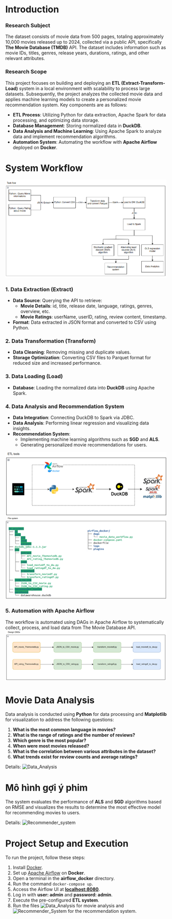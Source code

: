 # Introduction

### Research Subject  
The dataset consists of movie data from 500 pages, totaling approximately 10,000 movies released up to 2024, collected via a public API, specifically **The Movie Database (TMDB)** API. The dataset includes information such as movie IDs, titles, genres, release years, durations, ratings, and other relevant attributes.  

### Research Scope  
This project focuses on building and deploying an **ETL (Extract-Transform-Load)** system in a local environment with scalability to process large datasets. Subsequently, the project analyzes the collected movie data and applies machine learning models to create a personalized movie recommendation system. Key components are as follows:  

- **ETL Process**: Utilizing Python for data extraction, Apache Spark for data processing, and optimizing data storage.  
- **Database Management**: Storing normalized data in **DuckDB**.  
- **Data Analysis and Machine Learning**: Using Apache Spark to analyze data and implement recommendation algorithms.  
- **Automation System**: Automating the workflow with **Apache Airflow** deployed on **Docker**.  

# System Workflow 
<img src="image/taskflow.png" alt="Task Flow">

### 1. Data Extraction (Extract)  
- **Data Source**: Querying the API to retrieve:  
  - **Movie Details**: id, title, release date, language, ratings, genres, overview, etc.  
  - **Movie Ratings**: userName, userID, rating, review content, timestamp.  
- **Format**: Data extracted in JSON format and converted to CSV using Python.  

### 2. Data Transformation (Transform)  
- **Data Cleaning**: Removing missing and duplicate values.  
- **Storage Optimization**: Converting CSV files to Parquet format for reduced size and increased performance.  

### 3. Data Loading (Load)  
- **Database**: Loading the normalized data into **DuckDB** using Apache Spark.  

### 4. Data Analysis and Recommendation System  
- **Data Integration**: Connecting DuckDB to Spark via JDBC.  
- **Data Analysis**: Performing linear regression and visualizing data insights.  
- **Recommendation System**:  
  - Implementing machine learning algorithms such as **SGD** and **ALS**.  
  - Generating personalized movie recommendations for users.

<img src="image/etl_tools.png" alt="ETL tools">
<img src="image/file_system.png" alt="File system">

### 5. Automation with Apache Airflow  
The workflow is automated using DAGs in Apache Airflow to systematically collect, process, and load data from The Movie Database API.  
<img src="image/DAGs.png" alt="DAGs Design">

# Movie Data Analysis  
Data analysis is conducted using **Python** for data processing and **Matplotlib** for visualization to address the following questions:  

1. **What is the most common language in movies?**  
2. **What is the range of ratings and the number of reviews?**  
3. **Which genre is the most popular?**  
4. **When were most movies released?**  
5. **What is the correlation between various attributes in the dataset?**  
6. **What trends exist for review counts and average ratings?**

Details: ![Data_Analysis](DE_project/DA/DataAnalysis.ipynb)

# Mô hình gợi ý phim
The system evaluates the performance of **ALS** and **SGD** algorithms based on RMSE and visualizes the results to determine the most effective model for recommending movies to users.  

Details: ![Recommender_system](DE_project/Recommender_System/ML_Recommender_System.ipynb)

# Project Setup and Execution  

To run the project, follow these steps:  
1. Install [Docker](https://docs.docker.com/engine/install/).  
2. Set up [Apache Airflow](https://airflow.apache.org/docs/apache-airflow/stable/howto/docker-compose/index.html) on **Docker**.  
3. Open a terminal in the **airflow_docker** directory.  
4. Run the command `docker-compose up`.  
5. Access the Airflow UI at [**localhost:8080**](http://localhost:8080/home).  
6. Log in with **user: admin** and **password: admin**.  
7. Execute the pre-configured **ETL system**.  
8. Run the files ![Data_Analysis](DE_project/DA/DataAnalysis.ipynb) for movie analysis and ![Recommender_System](DE_project/Recommender_System/ML_Recommender_System.ipynb) for the recommendation system.  



